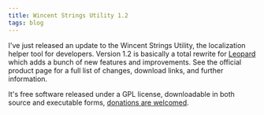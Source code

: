 ```yaml
---
title: Wincent Strings Utility 1.2
tags: blog
---
```


I've just released an update to the Wincent Strings Utility, the localization helper tool for developers. Version 1.2 is basically a total rewrite for [Leopard](http://wincent.com/wiki/Leopard) which adds a bunch of new features and improvements. See the official product page for a full list of changes, download links, and further information.

It's free software released under a GPL license, downloadable in both source and executable forms, [donations are welcomed](https://www.paypal.com/xclick/business=win@wincent.com&item_name=Wincent+Strings+Utility+donation&no_note=1&currency_code=EUR&lc=GB).

